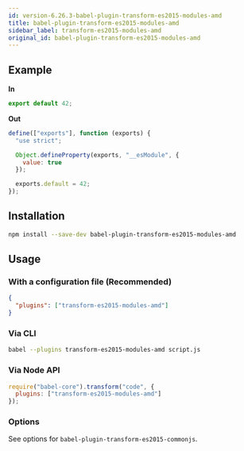 ```yaml
---
id: version-6.26.3-babel-plugin-transform-es2015-modules-amd
title: babel-plugin-transform-es2015-modules-amd
sidebar_label: transform-es2015-modules-amd
original_id: babel-plugin-transform-es2015-modules-amd
---
```


## Example

**In**

```javascript
export default 42;
```

**Out**

```javascript
define(["exports"], function (exports) {
  "use strict";

  Object.defineProperty(exports, "__esModule", {
    value: true
  });

  exports.default = 42;
});
```

## Installation

```sh
npm install --save-dev babel-plugin-transform-es2015-modules-amd
```

## Usage

### With a configuration file (Recommended)

```json
{
  "plugins": ["transform-es2015-modules-amd"]
}
```

### Via CLI

```sh
babel --plugins transform-es2015-modules-amd script.js
```

### Via Node API

```javascript
require("babel-core").transform("code", {
  plugins: ["transform-es2015-modules-amd"]
});
```

### Options

See options for `babel-plugin-transform-es2015-commonjs`.


